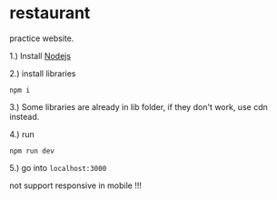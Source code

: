 # restaurant
practice website.

<p>1.) Install <a href ="https://nodejs.org/en/">Nodejs</a></p>
<p>2.) install libraries</p>
<pre><code>npm i </code></pre> 

<p>3.) Some libraries are already in lib folder, if they don't work, use cdn instead.</p>
<p>4.) run</p>
<pre><code>npm run dev </code></pre>
<p>5.) go into <code>localhost:3000</code></p>
 
not support responsive in mobile !!! 
 
 
 
 
